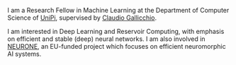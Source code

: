 I am a Research Fellow in Machine Learning at the Department of Computer Science of [UniPi](https://di.unipi.it/en/), supervised by [Claudio Gallicchio](https://sites.google.com/site/cgallicch/).

I am interested in Deep Learning and Reservoir Computing, with emphasis on efficient and stable (deep) neural networks. I am also involved in [NEURONE](https://sites.google.com/unipi.it/neurone), an EU-funded project which focuses on efficient neuromorphic AI systems.
